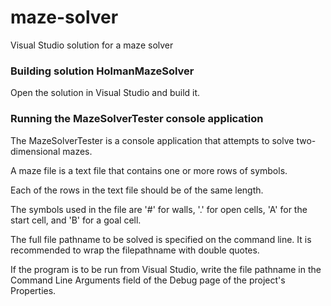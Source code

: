 # maze-solver
Visual Studio solution for a maze solver

### Building solution HolmanMazeSolver
Open the solution in Visual Studio and build it.

### Running the MazeSolverTester console application
The MazeSolverTester is a console application that attempts to solve two-dimensional mazes.

A maze file is a text file that contains one or more rows of symbols.

Each of the rows in the text file should be of the same length.

The symbols used in the file are '#' for walls, '.' for open cells, 'A' for the start cell, and 'B' for a goal cell.

The full file pathname to be solved is specified on the command line. It is recommended to wrap the filepathname with double quotes.

If the program is to be run from Visual Studio, write the file pathname in the Command Line Arguments field of the Debug page of the project's Properties.